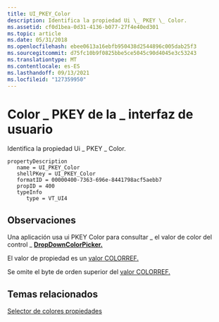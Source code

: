 ```yaml
---
title: UI_PKEY_Color
description: Identifica la propiedad Ui \_ PKEY \_ Color.
ms.assetid: cf0d1bea-0d31-4136-b077-27f4e40ed301
ms.topic: article
ms.date: 05/31/2018
ms.openlocfilehash: ebee0613a16ebfb950438d2544896c005dab25f3
ms.sourcegitcommit: d75fc10b9f0825bbe5ce5045c90d4045e3c53243
ms.translationtype: MT
ms.contentlocale: es-ES
ms.lasthandoff: 09/13/2021
ms.locfileid: "127359950"
---
```

# <a name="ui_pkey_color"></a>Color \_ PKEY de la \_ interfaz de usuario

Identifica la propiedad Ui \_ PKEY \_ Color.

```
propertyDescription
   name = UI_PKEY_Color
   shellPKey = UI_PKEY_Color
   formatID = 00000400-7363-696e-8441798acf5aebb7
   propID = 400
   typeInfo
      type = VT_UI4
```

## <a name="remarks"></a>Observaciones

Una aplicación usa ui PKEY Color para consultar \_ el valor de color del control \_ [**DropDownColorPicker.**](windowsribbon-element-dropdowncolorpicker.md)

El valor de propiedad es un [valor COLORREF.](../gdi/colorref.md)

Se omite el byte de orden superior del [valor COLORREF.](../gdi/colorref.md)

## <a name="related-topics"></a>Temas relacionados

<dl> <dt>

[Selector de colores propiedades](windowsribbon-reference-properties-colorpicker.md)
</dt> </dl>

 

 